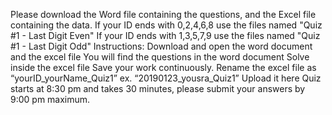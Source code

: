 Please download the Word file containing the questions, and the Excel file containing the data.
If your ID ends with 0,2,4,6,8 use the files named "Quiz #1 - Last Digit Even"
If your ID ends with 1,3,5,7,9 use the files named "Quiz #1 - Last Digit Odd" 
Instructions:
Download and open the word document and the excel file
You will find the questions in the word document
Solve inside the excel file
Save your work continuously.
Rename the excel file as “yourID_yourName_Quiz1” ex. “20190123_yousra_Quiz1”
Upload it here 
Quiz starts at 8:30 pm and takes 30 minutes, please submit your answers by 9:00 pm maximum.